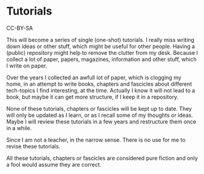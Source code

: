 # Tutorials

CC-BY-SA

This will become a series of single (one-shot) tutorials. I really miss writing down ideas or other stuff, which might be useful for other people.
Having a (public) repository might help to remove the clutter from my desk. Because I collect a lot of paper, papers, magazines, information and 
other stuff, which I write on paper.

Over the years I collected an awfull lot of paper, which is clogging my home, in an attempt to write books, chapters and fascicles about 
different tech-topics I find interesting, at the time. Actually I know it will not lead to a book, but maybe it can get more structure, 
if I keep it in a repository. 

None of these tutorials, chapters or fascicles will be kept up to date. They will only be updated as I learn, or as I recall some of my thoughts 
or ideas. Maybe I will review these tutorials in a few years and restructure them once in a while.

Since I am not a teacher, in the narrow sense. There is no use for me to revise these tutorials. 

All these tutorials, chapters or fascicles are considered pure fiction and only a fool would assume they are correct.

